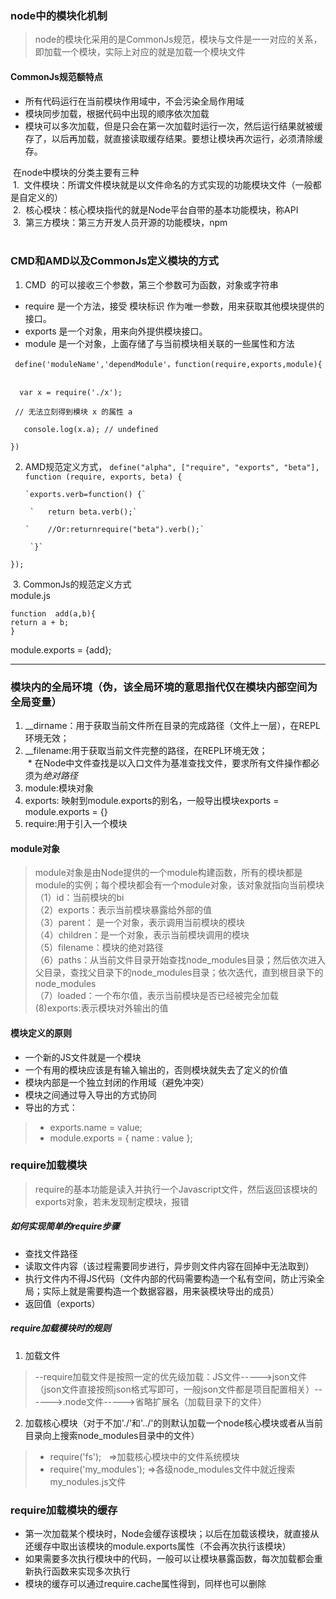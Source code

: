 ### node中的模块化机制
> node的模块化采用的是CommonJs规范，模块与文件是一一对应的关系，即加载一个模块，实际上对应的就是加载一个模块文件  

#### CommonJs规范额特点
* 所有代码运行在当前模块作用域中，不会污染全局作用域  
* 模块同步加载，根据代码中出现的顺序依次加载  
* 模块可以多次加载，但是只会在第一次加载时运行一次，然后运行结果就被缓存了，以后再加载，就直接读取缓存结果。要想让模块再次运行，必须清除缓存。  

  在node中模块的分类主要有三种  
  1.  文件模块：所谓文件模块就是以文件命名的方式实现的功能模块文件（一般都是自定义的）  
  2.  核心模块：核心模块指代的就是Node平台自带的基本功能模块，称API  
  3.  第三方模块：第三方开发人员开源的功能模块，npm  
  
### CMD和AMD以及CommonJs定义模块的方式  
1.  CMD  的可以接收三个参数，第三个参数可为函数，对象或字符串  
* require 是一个方法，接受 模块标识 作为唯一参数，用来获取其他模块提供的接口。  
* exports 是一个对象，用来向外提供模块接口。  
* module 是一个对象，上面存储了与当前模块相关联的一些属性和方法  

` define('moduleName','dependModule'，function(require,exports,module){`  

   `  var x = require('./x');`  
 
   ` // 无法立刻得到模块 x 的属性 a`  
  
   `   console.log(x.a); // undefined` 
   
`})`  

2. AMD规范定义方式，
`define("alpha", ["require", "exports", "beta"], function (require, exports, beta) {`  

       `exports.verb=function() {` 
       
        `   return beta.verb();` 
        
       `    //Or:returnrequire("beta").verb();` 
       
        `}` 
  `});`  
  
  3. CommonJs的规范定义方式  
  module.js  
  
  `function  add(a,b){`  
   `return a + b;`  
  `}`  
  
  module.exports = {add};
  
---------------------------------------  

### 模块内的全局环境（伪，该全局环境的意思指代仅在模块内部空间为全局变量）  
  
1. __dirname：用于获取当前文件所在目录的完成路径（文件上一层），在REPL环境无效；
2. __filename:用于获取当前文件完整的路径，在REPL环境无效；    
  * 在Node中文件查找是以入口文件为基准查找文件，要求所有文件操作都必须为*绝对路径*  
3. module:模块对象  
4. exports: 映射到module.exports的别名，一般导出模块exports = module.exports = {}  
5. require:用于引入一个模块

#### module对象  
> module对象是由Node提供的一个module构建函数，所有的模块都是module的实例；每个模块都会有一个module对象，该对象就指向当前模块  
> （1）id：当前模块的bi  
（2）exports：表示当前模块暴露给外部的值  
（3）parent： 是一个对象，表示调用当前模块的模块  
（4）children：是一个对象，表示当前模块调用的模块  
（5）filename：模块的绝对路径  
（6）paths：从当前文件目录开始查找node_modules目录；然后依次进入父目录，查找父目录下的node_modules目录；依次迭代，直到根目录下的node_modules  
（7）loaded：一个布尔值，表示当前模块是否已经被完全加载  
 (8)exports:表示模块对外输出的值  
 
 #### 模块定义的原则
 * 一个新的JS文件就是一个模块  
 * 一个有用的模块应该是有输入输出的，否则模块就失去了定义的价值  
 * 模块内部是一个独立封闭的作用域（避免冲突）
 * 模块之间通过导入导出的方式协同  
 * 导出的方式：  
 > - exports.name = value;  
 > - module.exports = { name : value };
 
 
 
### require加载模块  
> require的基本功能是读入并执行一个Javascript文件，然后返回该模块的exports对象，若未发现制定模块，报错  

##### 如何实现简单的require步骤
* 查找文件路径  
* 读取文件内容（该过程需要同步进行，异步则文件内容在回掉中无法取到）  
* 执行文件内不得JS代码（文件内部的代码需要构造一个私有空间，防止污染全局；实际上就是需要构造一个数据容器，用来装模块导出的成员）  
* 返回值（exports）

##### require加载模块时的规则
1. 加载文件
> --require加载文件是按照一定的优先级加载：JS文件----->json文件（json文件直接按照json格式写即可，一般json文件都是项目配置相关）------>.node文件----->省略扩展名（加载目录下的文件）

2. 加载核心模块（对于不加'./'和'../'的则默认加载一个node核心模块或者从当前目录向上搜索node_modules目录中的文件）
> - require('fs');   =>加载核心模块中的文件系统模块  
> - require('my_modules');  =>各级node_modules文件中就近搜索my_nodules.js文件

### require加载模块的缓存
* 第一次加载某个模块时，Node会缓存该模块；以后在加载该模块，就直接从还缓存中取出该模块的module.exports属性（不会再次执行该模块）
* 如果需要多次执行模块中的代码，一般可以让模块暴露函数，每次加载都会重新执行函数来实现多次执行  
* 模块的缓存可以通过require.cache属性得到，同样也可以删除
